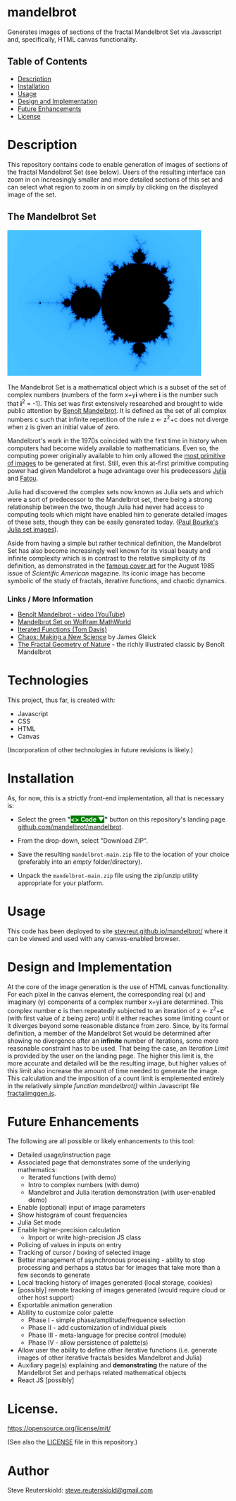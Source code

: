 # mandelbrot
Generates images of sections of the fractal Mandelbrot Set via Javascript and,
specifically, HTML canvas functionality.

## Table of Contents

- [Description](#description)
- [Installation](#installation)
- [Usage](#usage)
- [Design and Implementation](#design-and-implementation)
- [Future Enhancements](#future-enhancements)
- [License](#license)

# Description

This repository contains code to enable generation of images of sections of the
fractal Mandelbrot Set (see below).  Users of the resulting interface can zoom in on 
increasingly smaller and more detailed sections of this set and can select what
region to zoom in on simply by clicking on the displayed image of the set.

## The Mandelbrot Set

![Mandelbrot Set as generated by this software](/images/md/mandelbrot-440.png)

The Mandelbrot Set is a mathematical object which is a subset of the set of complex
numbers (numbers of the form x+y**i** where **i** is the number such that **i**<sup>2</sup> = -1).  This set was first extensively researched and brought to
wide public attention by [Beno&#238;t Mandelbrot](https://en.wikipedia.org/wiki/Benoit_Mandelbrot). It is defined as the set of all complex
numbers c such that infinite repetition of the rule z &#8592; z<sup>2</sup>+c does not diverge when z is given an initial value of zero.

Mandelbrot's work in the 1970s coincided with the first time in history when computers
had become widely available to mathematicians.  Even so, the computing power originally available to him only allowed the [most primitive of images](https://codegolf.stackexchange.com/questions/217537/the-first-published-picture-of-the-mandelbrot-set) to be generated
at first.  Still, even this at-first primitive computing power had given Mandelbrot
a huge advantage over his predecessors [Julia](https://en.wikipedia.org/wiki/Gaston_Julia) and [Fatou](https://en.wikipedia.org/wiki/Pierre_Fatou).

Julia had discovered the complex sets now known as Julia sets and which were a sort of predecessor to the Mandelbrot set, there being a strong relationship between the two,
though Julia had never had access to computing tools which might have enabled him to
generate detailed images of these sets, though they can be easily generated today.  ([Paul Bourke's Julia set images](https://paulbourke.net/fractals/juliaset/)).  

Aside from having a simple but rather technical definition, the Mandelbrot Set has also become increasingly well known for its visual beauty and infinite complexity
which is in contrast to the relative simplicity of its definition, as demonstrated
in the [famous cover art](https://miriam-english.org/files/Dewdney_Mandelbrot/Dewdney_Mandelbrot.html) for the August 1985 issue of *Scientific American* magazine. Its iconic image has become symbolic of the study of fractals, iterative functions, and 
chaotic dynamics.

### Links / More Information

* [Beno&#238;t Mandelbrot - video (YouTube)](https://www.youtube.com/watch?v=daCfbxGmrqM)
* [Mandelbrot Set on Wolfram MathWorld](https://mathworld.wolfram.com/MandelbrotSet.html)
* [Iterated Functions (Tom Davis)](https://mathcircle.berkeley.edu/sites/default/files/archivedocs/2009_2010/lectures/0910lecturespdf/iterated_tom_davis.pdf)
* [Chaos: Making a New Science](https://www.goodreads.com/book/show/64582.Chaos) by James Gleick
* [The Fractal Geometry of Nature](https://www.goodreads.com/book/show/558059.The_Fractal_Geometry_of_Nature) - the richly illustrated classic by Beno&#238;t Mandelbrot

# Technologies

This project, thus far, is created with:

- Javascript
- CSS
- HTML
- Canvas

(Incorporation of other technologies in future revisions is likely.)

# Installation

As, for now, this is a strictly front-end implementation, all that is necessary is:

- Select the green **"<span style="color:#ffffff;background-color:#008000"><> Code ▼</span>"** button on this repository's landing page [github.com/mandelbrot/mandelbrot](https://github.com/stevreut/mandelbrot).

- From the drop-down, select "Download ZIP".

- Save the resulting `mandelbrot-main.zip` file to the location of your choice (preferably into an *empty* folder/directory).

- Unpack the `mandelbrot-main.zip` file using the zip/unzip utility appropriate for your platform.


# Usage

This code has been deployed to site [stevreut.github.io/mandelbrot/](https://stevreut.github.io/mandelbrot/) where it can be viewed and used with any canvas-enabled browser.

# Design and Implementation

At the core of the image generation is the use of HTML canvas functionality.  For each
pixel in the canvas element, the corresponding real (x) and imaginary (y) components of a complex number x+y**i** are determined.  This complex number **c** is then repeatedly
subjected to an iteration of z &#8592; z<sup>2</sup>+**c** (with first value of
z being zero) until it either reaches some limiting count or it diverges beyond some reasonable distance from zero.  Since, by its formal definition, a member of the Mandelbrot Set would be determined after showing no divergence after an **infinite**
number of iterations, some more reasonable constraint has to be used.  That being the case, an *Iteration Limit* is provided by the user on the landing page.  The higher this limit is, the more accurate and detailed will be the resulting image, but higher
values of this limit also increase the amount of time needed to generate the image.  This calculation and the imposition of a count limit is emplemented entirely in the
relatively simple *function mandelbrot()* within Javascript file [fractalimggen.js](scripts/fractalimggen.js).

# Future Enhancements

The following are all possible or likely enhancements to this tool:

* Detailed usage/instruction page
* Associated page that demonstrates some of the underlying mathematics:
    * Iterated functions (with demo)
    * Intro to complex numbers (with demo)
    * Mandelbrot and Julia iteration demonstration (with user-enabled demo)
* Enable (optional) input of image parameters
* Show histogram of count frequencies 
* Julia Set mode
* Enable higher-precision calculation
    * Import or write high-precision JS class
* Policing of values in inputs on entry
* Tracking of cursor / boxing of selected image
* Better management of asynchronous processing - ability to stop processing and
perhaps a status bar for images that take more than a few seconds to generate
* Local tracking history of images generated (local storage, cookies)
* [possibly] remote tracking of images generated (would require cloud or other host support)
* Exportable animation generation
* Ability to customize color palette
    * Phase I - simple phase/amplitude/frequence selection
    * Phase II - add customization of individual pixels
    * Phase III - meta-language for precise control (module)
    * Phase IV - allow persistence of palette(s)
* Allow user the ability to define other iterative functions (i.e. generate
images of other iterative fractals besides Mandelbrot and Julia)
* Auxiliary page(s) explaining and **demonstrating** the nature of the Mandelbrot Set
and perhaps related mathematical objects
* React JS [possibly]

# License.

https://opensource.org/license/mit/ 

(See also the [LICENSE](https://github.com/stevreut/mandelbrot/blob/main/LICENSE) file in this repository.)

# Author

Steve Reuterskiold: steve.reuterskiold@gmail.com
